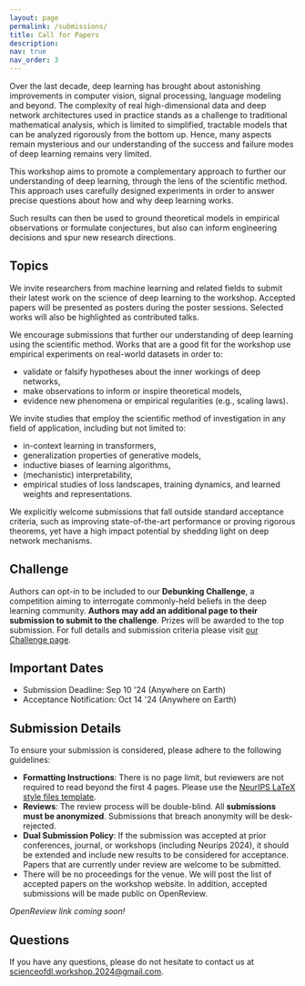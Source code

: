 ```yaml
---
layout: page
permalink: /submissions/
title: Call for Papers
description:
nav: true
nav_order: 3
---
```


Over the last decade, deep learning has brought about astonishing improvements in computer vision, signal processing, language modeling and beyond.
The complexity of real high-dimensional data and deep network architectures used in practice stands as a challenge to traditional mathematical analysis, which is limited to simplified, tractable models that can be analyzed rigorously from the bottom up.
Hence, many aspects remain mysterious and our understanding of the success and failure modes of deep learning remains very limited.

This workshop aims to promote a complementary approach to further our understanding of deep learning, through the lens of the scientific method. This approach uses carefully designed experiments in order to answer precise questions about how and why deep learning works.
<!-- For instance, it can be used to validate or falsify hypotheses, challenge common assumptions, evidence surprising phenomena, or reveal empirical regularities. -->
Such results can then be used to ground theoretical models in empirical observations or formulate conjectures, but also can inform engineering decisions and spur new research directions.

## Topics

We invite researchers from machine learning and related fields to submit their latest work on the science of deep learning to the workshop. Accepted papers will be presented as posters during the poster sessions. Selected works will also be highlighted as contributed talks.

We encourage submissions that further our understanding of deep learning using the scientific method. Works that are a good fit for the workshop use empirical experiments on real-world datasets in order to:
* validate or falsify hypotheses about the inner workings of deep networks,
* make observations to inform or inspire theoretical models,
* evidence new phenomena or empirical regularities (e.g., scaling laws).

We invite studies that employ the scientific method of investigation in any field of application, including but not limited to:
* in-context learning in transformers,
* generalization properties of generative models,
* inductive biases of learning algorithms,
* (mechanistic) interpretability,
* empirical studies of loss landscapes, training dynamics, and learned weights and representations.

We explicitly welcome submissions that fall outside standard acceptance criteria, such as improving state-of-the-art performance or proving rigorous theorems, yet have a high impact potential by shedding light on deep network mechanisms.

## Challenge

Authors can opt-in to be included to our **Debunking Challenge**, a competition aiming to interrogate commonly-held beliefs in the deep learning community. **Authors may add an additional page to their submission to submit to the challenge**. Prizes will be awarded to the top submission. For full details and submission criteria please visit [our Challenge page](/challenge/).

## Important Dates

*   Submission Deadline: Sep 10 '24 (Anywhere on Earth)
*   Acceptance Notification: Oct 14 '24 (Anywhere on Earth)
<!-- *   Camera-Ready Deadline for Accepted Submissions: `TBD` -->

## Submission Details

To ensure your submission is considered, please adhere to the following guidelines:

* **Formatting Instructions**: There is no page limit, but reviewers are not required to read beyond the first 4 pages. Please use the [NeurIPS LaTeX style files template](https://media.neurips.cc/Conferences/NeurIPS2024/Styles.zip).
* **Reviews**: The review process will be double-blind. All **submissions must be anonymized**. Submissions that breach anonymity will be desk-rejected.
* **Dual Submission Policy**: If the submission was accepted at prior conferences, journal, or workshops (including Neurips 2024), it should be extended and include new results to be considered for acceptance. Papers that are currently under review are welcome to be submitted.
* There will be no proceedings for the venue. We will post the list of accepted papers on the workshop website. In addition, accepted submissions will be made public on OpenReview.

_OpenReview link coming soon!_


## Questions

If you have any questions, please do not hesitate to contact us at [scienceofdl.workshop.2024@gmail.com](mailto:scienceofdl.workshop.2024@gmail.com).
